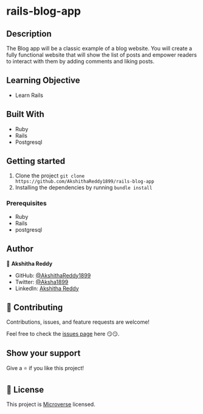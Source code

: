 # rails-blog-app

## Description

The Blog app will be a classic example of a blog website. You will create a fully functional website that will show the list of posts and empower readers to interact with them by adding comments and liking posts.

## Learning Objective

- Learn Rails

## Built With

- Ruby
- Rails
- Postgresql

## Getting started

1. Clone the project `git clone https://github.com/AkshithaReddy1899/rails-blog-app`
2. Installing the dependencies by running `bundle install`


### Prerequisites

- Ruby
- Rails
- postgresql

## Author

👤 **Akshitha Reddy**

- GitHub: [@AkshithaReddy1899](https://github.com/AkshithaReddy1899)
- Twitter: [@Aksha1899](https://twitter.com/Aksha1899)
- LinkedIn: [Akshitha Reddy](https://www.linkedin.com/in/akshitha-reddy-716944198/)

## 🤝 Contributing

Contributions, issues, and feature requests are welcome!

Feel free to check the [issues page](https://github.com/AkshithaReddy1899/rails-blog-app/issues) here 😏😏.

## Show your support

Give a ⭐️ if you like this project!

## 📝 License

This project is [Microverse](https://www.microverse.org/) licensed.
